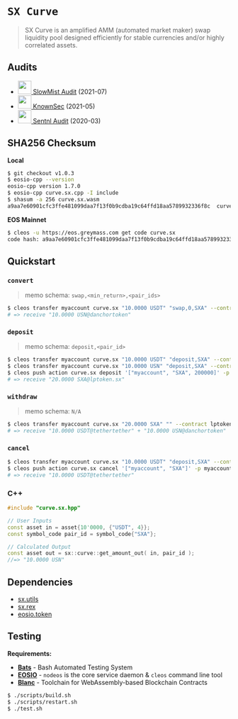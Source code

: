 # **`SX Curve`**

> SX Curve is an amplified AMM (automated market maker) swap liquidity pool designed efficiently for stable currencies and/or highly correlated assets.

## Audits

- <a href="https://github.com/slowmist/Knowledge-Base/blob/b717756a17702e604ab2dc8b072a2f127304b17d/open-report/Smart%20Contract%20Security%20Audit%20Report%20-%20sx.curve.pdf"><img height=30px src="https://user-images.githubusercontent.com/550895/132642025-b4dacacd-e1c1-4a02-9bb1-09ae359eb1f9.png" /> SlowMist Audit</a> (2021-07)
- <a href="https://www.knownsec.com"><img height=30px src="https://user-images.githubusercontent.com/550895/120322175-1fe4fd00-c2b2-11eb-96bb-402dec711e38.png" /> KnownSec</a> (2021-05)
- <a href="https://s3.eu-central-1.wasabisys.com/audit-certificates/Smart%20Contract%20Audit%20Certificate%20-%20Sx.curve-final.pdf"><img height=30px src="https://user-images.githubusercontent.com/550895/132641907-6425e632-1b1b-4015-9b84-b7f26a25ec58.png" /> Sentnl Audit</a> (2020-03)

## SHA256 Checksum

**Local**
```bash
$ git checkout v1.0.3
$ eosio-cpp --version
eosio-cpp version 1.7.0
$ eosio-cpp curve.sx.cpp -I include
$ shasum -a 256 curve.sx.wasm
a9aa7e60901cfc3ffe481099daa7f13f0b9cdba19c64ffd18aa5789932336f8c  curve.sx.wasm
```

**EOS Mainnet**
```bash
$ cleos -u https://eos.greymass.com get code curve.sx
code hash: a9aa7e60901cfc3ffe481099daa7f13f0b9cdba19c64ffd18aa5789932336f8c
```

## Quickstart

### `convert`

> memo schema: `swap,<min_return>,<pair_ids>`

```bash
$ cleos transfer myaccount curve.sx "10.0000 USDT" "swap,0,SXA" --contract tethertether
# => receive "10.0000 USN@danchortoken"
```

### `deposit`

> memo schema: `deposit,<pair_id>`

```bash
$ cleos transfer myaccount curve.sx "10.0000 USDT" "deposit,SXA" --contract tethertether
$ cleos transfer myaccount curve.sx "10.0000 USN" "deposit,SXA" --contract danchortoken
$ cleos push action curve.sx deposit '["myaccount", "SXA", 200000]' -p myaccount
# => receive "20.0000 SXA@lptoken.sx"
```

### `withdraw`

> memo schema: `N/A`

```bash
$ cleos transfer myaccount curve.sx "20.0000 SXA" "" --contract lptoken.sx
# => receive "10.0000 USDT@tethertether" + "10.0000 USN@danchortoken"
```

### `cancel`

```bash
$ cleos transfer myaccount curve.sx "10.0000 USDT" "deposit,SXA" --contract tethertether
$ cleos push action curve.sx cancel '["myaccount", "SXA"]' -p myaccount
# => receive "10.0000 USDT@tethertether"
```

### C++

```c++
#include "curve.sx.hpp"

// User Inputs
const asset in = asset{10'0000, {"USDT", 4}};
const symbol_code pair_id = symbol_code{"SXA"};

// Calculated Output
const asset out = sx::curve::get_amount_out( in, pair_id );
//=> "10.0000 USN"
```

## Dependencies

- [sx.utils](https://github.com/stableex/sx.utils)
- [sx.rex](https://github.com/stableex/sx.rex)
- [eosio.token](https://github.com/EOSIO/eosio.contracts)

## Testing

**Requirements:**

- [**Bats**](https://github.com/sstephenson/bats) - Bash Automated Testing System
- [**EOSIO**](https://github.com/EOSIO/eos) - `nodeos` is the core service daemon & `cleos` command line tool
- [**Blanc**](https://github.com/turnpike/blanc) - Toolchain for WebAssembly-based Blockchain Contracts

```bash
$ ./scripts/build.sh
$ ./scripts/restart.sh
$ ./test.sh
```
